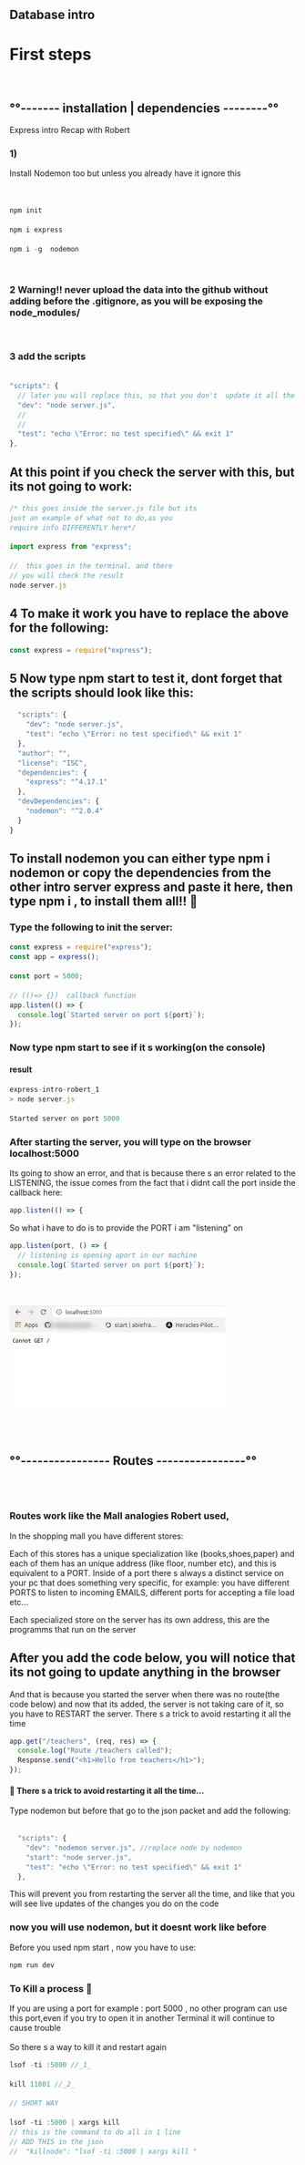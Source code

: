 ## Database intro

# First steps

<br>

## °°------- installation | dependencies --------°°

<p>Express intro Recap with Robert</p>

### 1)

<p>Install Nodemon too but unless you already have it ignore this </p>

```javascript


npm init

npm i express

npm i -g  nodemon


```

<br>

### 2 Warning!! never upload the data into the github without adding before the .gitignore, as you will be exposing the node_modules/

<br>

### 3 add the scripts

```javascript

"scripts": {
  // later you will replace this, so that you don't  update it all the time.
  "dev": "node server.js",
  //
  //
  "test": "echo \"Error: no test specified\" && exit 1"
},

```

## At this point if you check the server with this, but its not going to work:

<!-- try command + strg plus v , it will open another tab in vs that will help you visualize the readme  -->

```javascript
/* this goes inside the server.js file but its
just an example of what not to do,as you
require info DIFFERENTLY here*/

import express from "express";

//  this goes in the terminal, and there
// you will check the result
node server.js

```

## 4 To make it work you have to replace the above for the following:

```javascript
const express = require("express");
```

## 5 Now type npm start to test it, dont forget that the scripts should look like this:

```javascript
  "scripts": {
    "dev": "node server.js",
    "test": "echo \"Error: no test specified\" && exit 1"
  },
  "author": "",
  "license": "ISC",
  "dependencies": {
    "express": "^4.17.1"
  },
  "devDependencies": {
    "nodemon": "^2.0.4"
  }
}
```

## To install nodemon you can either type npm i nodemon or copy the dependencies from the other intro server express and paste it here, then type npm i , to install them all!! :bat:

### Type the following to init the server:

```javascript
const express = require("express");
const app = express();

const port = 5000;

// (()=> {})  callback function
app.listen(() => {
  console.log(`Started server on port ${port}`);
});
```

### Now type npm start to see if it s working(on the console)

#### result

```javascript
express-intro-robert_1
> node server.js

Started server on port 5000

```

### After starting the server, you will type on the browser localhost:5000

<p>
Its going to show an error, and that is because there s an error related to the LISTENING, the issue 
comes from the fact that i didnt call the port inside the callback here: </p>

```javascript
app.listen(() => {
```

<p>
So what i have to do is to provide the PORT i am "listening" on </p>

```javascript
app.listen(port, () => {
  // listening is opening aport in our machine
  console.log(`Started server on port ${port}`);
});
```

<br>

![preview](/img/preview1_cannot_get.jpg)

<br>
<br>

## °°---------------- Routes ----------------°°

<br>
<br>

### Routes work like the Mall analogies Robert used,

<p>
In the shopping mall you have different stores:

Each of this stores has a unique specialization like (books,shoes,paper) and each of them has an unique address (like floor, number etc), and this is equivalent to a PORT. Inside of a port there s always a distinct
service on your pc that does something very specific, for example: you have different PORTS to listen to incoming EMAILS, different ports for accepting a file
load etc...

Each specialized store on the server has its own address, this
are the programms that run on the server </p>

## After you add the code below, you will notice that its not going to update anything in the browser

<p>And that is because you started the server when there was no route(the code below) and now that its added, the server is not taking care of it, so you have to RESTART the server. There s a trick to avoid restarting it all the time</p>

```javascript
app.get("/teachers", (req, res) => {
  console.log("Route /teachers called");
  Response.send("<h1>Hello from teachers</h1>");
});
```

#### :bee: There s a trick to avoid restarting it all the time...

<p>Type nodemon but before that go to the json packet and add the following:</p>

```javascript

  "scripts": {
    "dev": "nodemon server.js", //replace node by nodemon
    "start": "node server.js",
    "test": "echo \"Error: no test specified\" && exit 1"
  },
```

<p>This will prevent you from restarting the server all the time, and like that you will see live updates of the changes you do on the code</p>

### now you will use nodemon, but it doesnt work like before

<p>Before you used npm start , now you have to use: </p>

```javascript
npm run dev
```

### To Kill a process :boar:

<p>If you are using a port for example : port 5000 , no other
program can use this port,even if you try to open it in another
Terminal it will continue to cause trouble
<br>
<br>
So there s a way to kill it and restart again
 </p>

```javascript
lsof -ti :5000 //_1_

kill 11801 //_2_

// SHORT WAY

lsof -ti :5000 | xargs kill
// this is the command to do all in 1 line
// ADD THIS in the json
//  "killnode": "lsof -ti :5000 | xargs kill "



```
